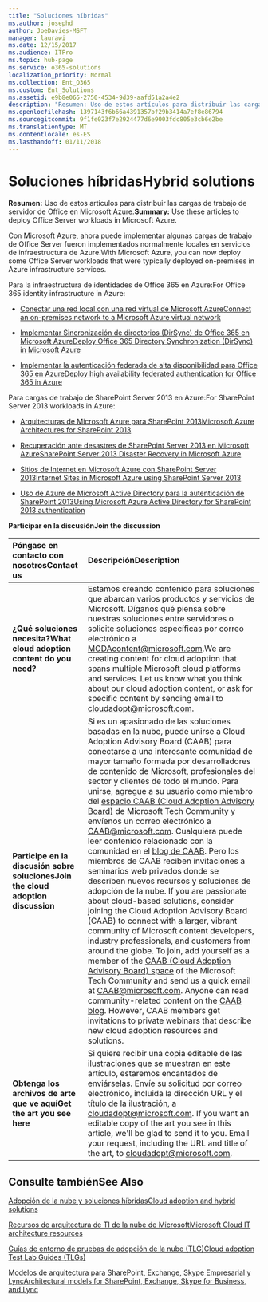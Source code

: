 ```yaml
---
title: "Soluciones híbridas"
ms.author: josephd
author: JoeDavies-MSFT
manager: laurawi
ms.date: 12/15/2017
ms.audience: ITPro
ms.topic: hub-page
ms.service: o365-solutions
localization_priority: Normal
ms.collection: Ent_O365
ms.custom: Ent_Solutions
ms.assetid: e9b8e065-2750-4534-9d39-aafd51a2a4e2
description: "Resumen: Uso de estos artículos para distribuir las cargas de trabajo de servidor de Office en Microsoft Azure."
ms.openlocfilehash: 1397143f6b66a4391357bf29b3414a7ef8e86794
ms.sourcegitcommit: 9f1fe023f7e2924477d6e9003fdc805e3cb6e2be
ms.translationtype: MT
ms.contentlocale: es-ES
ms.lasthandoff: 01/11/2018
---
```

# <a name="hybrid-solutions"></a><span data-ttu-id="9b362-103">Soluciones híbridas</span><span class="sxs-lookup"><span data-stu-id="9b362-103">Hybrid solutions</span></span>

 <span data-ttu-id="9b362-104">**Resumen:** Uso de estos artículos para distribuir las cargas de trabajo de servidor de Office en Microsoft Azure.</span><span class="sxs-lookup"><span data-stu-id="9b362-104">**Summary:** Use these articles to deploy Office Server workloads in Microsoft Azure.</span></span>
  
<span data-ttu-id="9b362-105">Con Microsoft Azure, ahora puede implementar algunas cargas de trabajo de Office Server fueron implementados normalmente locales en servicios de infraestructura de Azure.</span><span class="sxs-lookup"><span data-stu-id="9b362-105">With Microsoft Azure, you can now deploy some Office Server workloads that were typically deployed on-premises in Azure infrastructure services.</span></span>
  
<span data-ttu-id="9b362-106">Para la infraestructura de identidades de Office 365 en Azure:</span><span class="sxs-lookup"><span data-stu-id="9b362-106">For Office 365 identity infrastructure in Azure:</span></span>
  
- [<span data-ttu-id="9b362-107">Conectar una red local con una red virtual de Microsoft Azure</span><span class="sxs-lookup"><span data-stu-id="9b362-107">Connect an on-premises network to a Microsoft Azure virtual network</span></span>](connect-an-on-premises-network-to-a-microsoft-azure-virtual-network.md)
    
- [<span data-ttu-id="9b362-108">Implementar Sincronización de directorios (DirSync) de Office 365 en Microsoft Azure</span><span class="sxs-lookup"><span data-stu-id="9b362-108">Deploy Office 365 Directory Synchronization (DirSync) in Microsoft Azure</span></span>](deploy-office-365-directory-synchronization-dirsync-in-microsoft-azure.md)
    
- [<span data-ttu-id="9b362-109">Implementar la autenticación federada de alta disponibilidad para Office 365 en Azure</span><span class="sxs-lookup"><span data-stu-id="9b362-109">Deploy high availability federated authentication for Office 365 in Azure</span></span>](deploy-high-availability-federated-authentication-for-office-365-in-azure.md)
    
<span data-ttu-id="9b362-110">Para cargas de trabajo de SharePoint Server 2013 en Azure:</span><span class="sxs-lookup"><span data-stu-id="9b362-110">For SharePoint Server 2013 workloads in Azure:</span></span>
  
- [<span data-ttu-id="9b362-111">Arquitecturas de Microsoft Azure para SharePoint 2013</span><span class="sxs-lookup"><span data-stu-id="9b362-111">Microsoft Azure Architectures for SharePoint 2013</span></span>](microsoft-azure-architectures-for-sharepoint-2013.md)
    
- [<span data-ttu-id="9b362-112">Recuperación ante desastres de SharePoint Server 2013 en Microsoft Azure</span><span class="sxs-lookup"><span data-stu-id="9b362-112">SharePoint Server 2013 Disaster Recovery in Microsoft Azure</span></span>](sharepoint-server-2013-disaster-recovery-in-microsoft-azure.md)
    
- [<span data-ttu-id="9b362-113">Sitios de Internet en Microsoft Azure con SharePoint Server 2013</span><span class="sxs-lookup"><span data-stu-id="9b362-113">Internet Sites in Microsoft Azure using SharePoint Server 2013</span></span>](internet-sites-in-microsoft-azure-using-sharepoint-server-2013.md)
    
- [<span data-ttu-id="9b362-114">Uso de Azure de Microsoft Active Directory para la autenticación de SharePoint 2013</span><span class="sxs-lookup"><span data-stu-id="9b362-114">Using Microsoft Azure Active Directory for SharePoint 2013 authentication</span></span>](using-microsoft-azure-active-directory-for-sharepoint-2013-authentication.md)
    
<span data-ttu-id="9b362-115">**Participar en la discusión**</span><span class="sxs-lookup"><span data-stu-id="9b362-115">**Join the discussion**</span></span>

|<span data-ttu-id="9b362-116">**Póngase en contacto con nosotros**</span><span class="sxs-lookup"><span data-stu-id="9b362-116">**Contact us**</span></span>|<span data-ttu-id="9b362-117">**Descripción**</span><span class="sxs-lookup"><span data-stu-id="9b362-117">**Description**</span></span>|
|:-----|:-----|
|<span data-ttu-id="9b362-118">**¿Qué soluciones necesita?**</span><span class="sxs-lookup"><span data-stu-id="9b362-118">**What cloud adoption content do you need?**</span></span> <br/> |<span data-ttu-id="9b362-p101">Estamos creando contenido para soluciones que abarcan varios productos y servicios de Microsoft. Díganos qué piensa sobre nuestras soluciones entre servidores o solicite soluciones específicas por correo electrónico a [MODAcontent@microsoft.com](mailto:cloudadopt@microsoft.com?Subject=[Cloud%20Adoption%20Content%20Feedback]:%20).</span><span class="sxs-lookup"><span data-stu-id="9b362-p101">We are creating content for cloud adoption that spans multiple Microsoft cloud platforms and services. Let us know what you think about our cloud adoption content, or ask for specific content by sending email to [cloudadopt@microsoft.com](mailto:cloudadopt@microsoft.com?Subject=[Cloud%20Adoption%20Content%20Feedback]:%20).  </span></span><br/> |
|<span data-ttu-id="9b362-121">**Participe en la discusión sobre soluciones**</span><span class="sxs-lookup"><span data-stu-id="9b362-121">**Join the cloud adoption discussion**</span></span> <br/> |<span data-ttu-id="9b362-p102">Si es un apasionado de las soluciones basadas en la nube, puede unirse a Cloud Adoption Advisory Board (CAAB) para conectarse a una interesante comunidad de mayor tamaño formada por desarrolladores de contenido de Microsoft, profesionales del sector y clientes de todo el mundo. Para unirse, agregue a su usuario como miembro del [espacio CAAB (Cloud Adoption Advisory Board)](https://aka.ms/caab) de Microsoft Tech Community y envíenos un correo electrónico a [CAAB@microsoft.com](mailto:caab@microsoft.com?Subject=I%20just%20joined%20the%20Cloud%20Adoption%20Advisory%20Board!). Cualquiera puede leer contenido relacionado con la comunidad en el [blog de CAAB](https://blogs.technet.com/b/solutions_advisory_board/). Pero los miembros de CAAB reciben invitaciones a seminarios web privados donde se describen nuevos recursos y soluciones de adopción de la nube.  </span><span class="sxs-lookup"><span data-stu-id="9b362-p102">If you are passionate about cloud-based solutions, consider joining the Cloud Adoption Advisory Board (CAAB) to connect with a larger, vibrant community of Microsoft content developers, industry professionals, and customers from around the globe. To join, add yourself as a member of the [CAAB (Cloud Adoption Advisory Board) space](https://aka.ms/caab) of the Microsoft Tech Community and send us a quick email at [CAAB@microsoft.com](mailto:caab@microsoft.com?Subject=I%20just%20joined%20the%20Cloud%20Adoption%20Advisory%20Board!). Anyone can read community-related content on the [CAAB blog](https://blogs.technet.com/b/solutions_advisory_board/). However, CAAB members get invitations to private webinars that describe new cloud adoption resources and solutions.  </span></span><br/> |
|<span data-ttu-id="9b362-125">**Obtenga los archivos de arte que ve aquí**</span><span class="sxs-lookup"><span data-stu-id="9b362-125">**Get the art you see here**</span></span> <br/> |<span data-ttu-id="9b362-p103">Si quiere recibir una copia editable de las ilustraciones que se muestran en este artículo, estaremos encantados de enviárselas. Envíe su solicitud por correo electrónico, incluida la dirección URL y el título de la ilustración, a [cloudadopt@microsoft.com](mailto:cloudadopt@microsoft.com?subject=[Art%20Request]:%20).  </span><span class="sxs-lookup"><span data-stu-id="9b362-p103">If you want an editable copy of the art you see in this article, we'll be glad to send it to you. Email your request, including the URL and title of the art, to [cloudadopt@microsoft.com](mailto:cloudadopt@microsoft.com?subject=[Art%20Request]:%20).  </span></span><br/> |
   
## <a name="see-also"></a><span data-ttu-id="9b362-128">Consulte también</span><span class="sxs-lookup"><span data-stu-id="9b362-128">See Also</span></span>

[<span data-ttu-id="9b362-129">Adopción de la nube y soluciones híbridas</span><span class="sxs-lookup"><span data-stu-id="9b362-129">Cloud adoption and hybrid solutions</span></span>](cloud-adoption-and-hybrid-solutions.md)
  
[<span data-ttu-id="9b362-130">Recursos de arquitectura de TI de la nube de Microsoft</span><span class="sxs-lookup"><span data-stu-id="9b362-130">Microsoft Cloud IT architecture resources</span></span>](microsoft-cloud-it-architecture-resources.md)
  
[<span data-ttu-id="9b362-131">Guías de entorno de pruebas de adopción de la nube (TLG)</span><span class="sxs-lookup"><span data-stu-id="9b362-131">Cloud adoption Test Lab Guides (TLGs)</span></span>](cloud-adoption-test-lab-guides-tlgs.md)
  
[<span data-ttu-id="9b362-132">Modelos de arquitectura para SharePoint, Exchange, Skype Empresarial y Lync</span><span class="sxs-lookup"><span data-stu-id="9b362-132">Architectural models for SharePoint, Exchange, Skype for Business, and Lync</span></span>](architectural-models-for-sharepoint-exchange-skype-for-business-and-lync.md)


